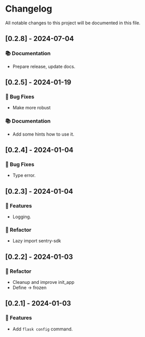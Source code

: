 # Changelog

All notable changes to this project will be documented in this file.

## [0.2.8] - 2024-07-04

### 📚 Documentation

- Prepare release, update docs.

## [0.2.5] - 2024-01-19

### 🐛 Bug Fixes

- Make more robust

### 📚 Documentation

- Add some hints how to use it.

## [0.2.4] - 2024-01-04

### 🐛 Bug Fixes

- Type error.

## [0.2.3] - 2024-01-04

### 🚀 Features

- Logging.

### 🚜 Refactor

- Lazy import sentry-sdk

## [0.2.2] - 2024-01-03

### 🚜 Refactor

- Cleanup and improve init_app
- Define -> frozen

## [0.2.1] - 2024-01-03

### 🚀 Features

- Add `flask config` command.

<!-- generated by git-cliff -->

